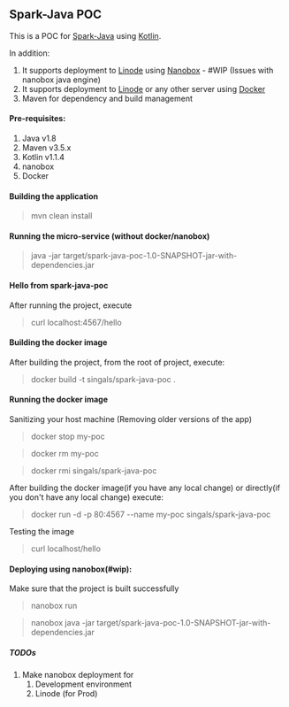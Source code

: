 ## Spark-Java POC

This is a POC for [Spark-Java](http://sparkjava.com) using [Kotlin](https://kotlinlang.org/).

In addition:

1. It supports deployment to [Linode](https://www.linode.com) using [Nanobox](https://nanobox.io) - #WIP (Issues with nanobox java engine)
2. It supports deployment to [Linode](https://www.linode.com) or any other server using [Docker](https://www.docker.com/)
3. Maven for dependency and build management

#### Pre-requisites:
1. Java v1.8
2. Maven v3.5.x
3. Kotlin v1.1.4
4. nanobox
5. Docker


#### Building the application
> mvn clean install

#### Running the micro-service (without docker/nanobox)
> java -jar target/spark-java-poc-1.0-SNAPSHOT-jar-with-dependencies.jar

#### Hello from spark-java-poc
After running the project, execute
> curl localhost:4567/hello

#### Building the docker image
After building the project, from the root of project, execute:
> docker build -t singals/spark-java-poc .

#### Running the docker image
Sanitizing your host machine (Removing older versions of the app)
> docker stop my-poc

> docker rm my-poc

> docker rmi singals/spark-java-poc

After building the docker image(if you have any local change) or directly(if you don't have any local change) execute:
> docker run -d -p 80:4567 --name my-poc singals/spark-java-poc

Testing the image
> curl localhost/hello

#### Deploying using nanobox(#wip):
Make sure that the project is built successfully
> nanobox run

> nanobox java -jar target/spark-java-poc-1.0-SNAPSHOT-jar-with-dependencies.jar

##### TODOs
1. Make nanobox deployment for
    1. Development environment
    2. Linode (for Prod)